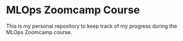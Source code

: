 # MLOps Zoomcamp Course

This is my personal repository to keep track of my progress during the MLOps Zoomcamp course.
